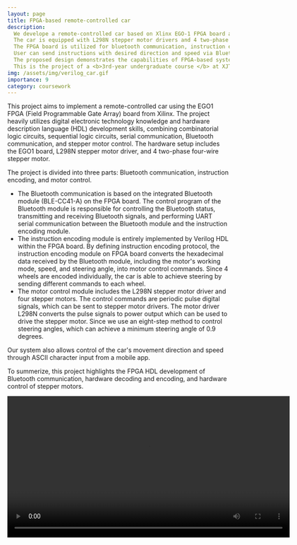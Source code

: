```yaml
---
layout: page
title: FPGA-based remote-controlled car
description:
  We develope a remote-controlled car based on Xlinx EGO-1 FPGA board as a microcontroller.
  The car is equipped with L298N stepper motor drivers and 4 two-phase four-wire stepper motors.
  The FPGA board is utilized for bluetooth communication, instruction encoding and stepper motor control.
  User can send instructions with desired direction and speed via Bluetooth to control the car.
  The proposed design demonstrates the capabilities of FPGA-based systems for implementing complex control functions in robotic applications. <br>
  This is the project of a <b>3rd-year undergraduate course </b> at XJTU.
img: /assets/img/verilog_car.gif
importance: 9
category: coursework
---
```


This project aims to implement a remote-controlled car using the EGO1 FPGA (Field Programmable Gate Array) board from Xilinx. The project heavily utilizes digital electronic technology knowledge and hardware description language (HDL) development skills, combining combinatorial logic circuits, sequential logic circuits, serial communication, Bluetooth communication, and stepper motor control. The hardware setup includes the EGO1 board, L298N stepper motor driver, and 4 two-phase four-wire stepper motor.

The project is divided into three parts: Bluetooth communication, instruction encoding, and motor control.

- The Bluetooth communication is based on the integrated Bluetooth module (BLE-CC41-A) on the FPGA board. The control program of the Bluetooth module is responsible for controlling the Bluetooth status, transmitting and receiving Bluetooth signals, and performing UART serial communication between the Bluetooth module and the instruction encoding module.
- The instruction encoding module is entirely implemented by Verilog HDL within the FPGA board. By defining instruction encoding protocol, the instruction encoding module on FPGA board converts the hexadecimal data received by the Bluetooth module, including the motor's working mode, speed, and steering angle, into motor control commands. Since 4 wheels are encoded individually, the car is able to achieve steering by sending different commands to each wheel.
- The motor control module includes the L298N stepper motor driver and four stepper motors. The control commands are periodic pulse digital signals, which can be sent to stepper motor drivers. The motor driver L298N converts the pulse signals to power output which can be used to drive the stepper motor. Since we use an eight-step method to control steering angles, which can achieve a minimum steering angle of 0.9 degrees.

Our system also allows control of the car's movement direction and speed through ASCII character input from a mobile app.

To summerize, this project highlights the FPGA HDL development of Bluetooth communication, hardware decoding and encoding, and hardware control of stepper motors.

<video controls autoplay="true" width="640">
    <source src="/assets/img/verilog_car.mp4" type="video/mp4">
    Download the
    <a href="/assets/img/verilog_car.mp4">MP4</a>
    video.
</video>
